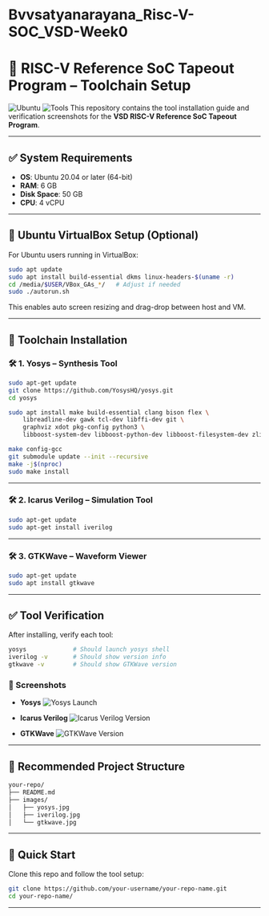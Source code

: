 # Bvvsatyanarayana_Risc-V-SOC_VSD-Week0

# 🚀 RISC-V Reference SoC Tapeout Program – Toolchain Setup

![Ubuntu](https://img.shields.io/badge/Ubuntu-20.04+-orange?logo=ubuntu)
![Tools](https://img.shields.io/badge/Tools-Yosys%2C%20GTKWave%2C%20Icarus%20Verilog-blue)
This repository contains the tool installation guide and verification screenshots for the **VSD RISC-V Reference SoC Tapeout Program**.

---

## ✅ System Requirements

- **OS**: Ubuntu 20.04 or later (64-bit)
- **RAM**: 6 GB
- **Disk Space**: 50 GB
- **CPU**: 4 vCPU

---

## 🔧 Ubuntu VirtualBox Setup (Optional)

For Ubuntu users running in VirtualBox:

```bash
sudo apt update
sudo apt install build-essential dkms linux-headers-$(uname -r)
cd /media/$USER/VBox_GAs_*/   # Adjust if needed
sudo ./autorun.sh
````

This enables auto screen resizing and drag-drop between host and VM.

---

## 🧰 Toolchain Installation

### 🛠️ 1. Yosys – Synthesis Tool

```bash
sudo apt-get update
git clone https://github.com/YosysHQ/yosys.git
cd yosys

sudo apt install make build-essential clang bison flex \
    libreadline-dev gawk tcl-dev libffi-dev git \
    graphviz xdot pkg-config python3 \
    libboost-system-dev libboost-python-dev libboost-filesystem-dev zlib1g-dev

make config-gcc
git submodule update --init --recursive
make -j$(nproc)
sudo make install
```

---

### 🛠️ 2. Icarus Verilog – Simulation Tool

```bash
sudo apt-get update
sudo apt-get install iverilog
```

---

### 🛠️ 3. GTKWave – Waveform Viewer

```bash
sudo apt-get update
sudo apt install gtkwave
```

---

## ✅ Tool Verification

After installing, verify each tool:

```bash
yosys             # Should launch yosys shell
iverilog -v       # Should show version info
gtkwave -v        # Should show GTKWave version
```

### 📸 Screenshots

* **Yosys**
  ![Yosys Launch](https://github.com/user-attachments/assets/21623994-73ba-494f-b297-ef2b03f40ad5)

* **Icarus Verilog**
  ![Icarus Verilog Version](images/iverilog.jpg)

* **GTKWave**
  ![GTKWave Version](images/gtkwave.jpg)

---

## 📁 Recommended Project Structure

```bash
your-repo/
├── README.md
├── images/
│   ├── yosys.jpg
│   ├── iverilog.jpg
│   └── gtkwave.jpg

```

---

## 🚀 Quick Start

Clone this repo and follow the tool setup:

```bash
git clone https://github.com/your-username/your-repo-name.git
cd your-repo-name/
```

---



